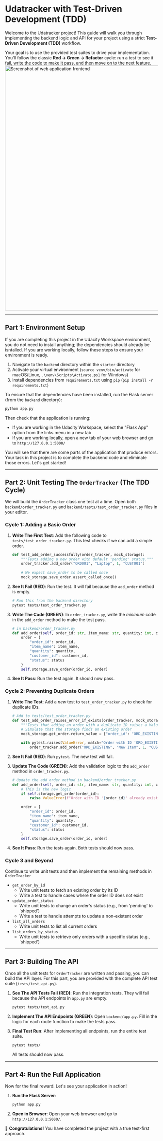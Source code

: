 # Udatracker with Test-Driven Development (TDD)

Welcome to the Udatracker project! This guide will walk you through implementing the backend logic and API for your project using a strict **Test-Driven Development (TDD)** workflow.

Your goal is to use the provided test suites to drive your implementation. You'll follow the classic **Red → Green → Refactor** cycle: run a test to see it fail, write the code to make it pass, and then move on to the next feature.
<img width="1261" height="805" alt="Screenshot of web application frontend" src="https://github.com/user-attachments/assets/375894d2-6b0b-43a6-aca9-e0e8cc52d20a"/>

---

## Part 1: Environment Setup

If you are completing this project in the Udacity Workspace environment, you do not need to install anything; the dependencies should already be isntalled. If you are working locally, follow these steps to ensure your environment is ready.


1.  Navigate to the `backend` directory within the `starter` directory
2.  Activate your virtual environment (`source venv/bin/activate` for macOS/Linux, `.\venv\Scripts\Activate.ps1` for Windows)
3.  Install dependencies from `requirements.txt` using `pip` (`pip install -r requirements.txt`)

To ensure that the dependencies have been installed, run the Flask server (from the `backend` directory):

```bash
python app.py
```

Then check that the application is running:

- If you are working in the Udacity Workspace, select the "Flask App" option from the links menu in a new tab
- If you are working locally, open a new tab of your web browser and go to `http://127.0.0.1:5000/`

You will see that there are some parts of the application that produce errors. Your task in this project is to complete the backend code and eliminate those errors. Let's get started!

---

## Part 2: Unit Testing The `OrderTracker` (The TDD Cycle)

We will build the `OrderTracker` class one test at a time. Open both `backend/order_tracker.py` and `backend/tests/test_order_tracker.py` files in your editor.

### Cycle 1: Adding a Basic Order

1.  **Write The First Test**: Add the following code to `tests/test_order_tracker.py`. This test checks if we can add a simple order.

    ```python
    def test_add_order_successfully(order_tracker, mock_storage):
        """Tests adding a new order with default 'pending' status."""
        order_tracker.add_order("ORD001", "Laptop", 1, "CUST001")
        
        # We expect save_order to be called once
        mock_storage.save_order.assert_called_once()
    ```

2.  **See It Fail (RED)**: Run the test. It will fail because the `add_order` method is empty.

    ```bash
    # Run this from the backend directory
    pytest tests/test_order_tracker.py
    ```

3.  **Write The Code (GREEN)**: In `order_tracker.py`, write the *minimum* code in the `add_order` method to make the test pass.

    ```python
    # in backend/order_tracker.py
    def add_order(self, order_id: str, item_name: str, quantity: int, customer_id: str, status: str = "pending"):
        order = {
            "order_id": order_id,
            "item_name": item_name,
            "quantity": quantity,
            "customer_id": customer_id,
            "status": status
        }
        self.storage.save_order(order_id, order)
    ```

4.  **See It Pass**: Run the test again. It should now pass.

### Cycle 2: Preventing Duplicate Orders

1.  **Write The Test**: Add a *new* test to `test_order_tracker.py` to check for duplicate IDs.

    ```python
    # Add to tests/test_order_tracker.py
    def test_add_order_raises_error_if_exists(order_tracker, mock_storage):
        """Tests that adding an order with a duplicate ID raises a ValueError."""
        # Simulate that the storage finds an existing order
        mock_storage.get_order.return_value = {"order_id": "ORD_EXISTING"}

        with pytest.raises(ValueError, match="Order with ID 'ORD_EXISTING' already exists."):
            order_tracker.add_order("ORD_EXISTING", "New Item", 1, "CUST001")
    ```

2.  **See It Fail (RED)**: Run `pytest`. The new test will fail.

3.  **Update The Code (GREEN)**: Add the validation logic to the `add_order` method in `order_tracker.py`.

    ```python
    # Update the add_order method in backend/order_tracker.py
    def add_order(self, order_id: str, item_name: str, quantity: int, customer_id: str, status: str = "pending"):
        # This is the new logic
        if self.storage.get_order(order_id):
            raise ValueError(f"Order with ID '{order_id}' already exists.")

        order = {
            "order_id": order_id,
            "item_name": item_name,
            "quantity": quantity,
            "customer_id": customer_id,
            "status": status
        }
        self.storage.save_order(order_id, order)
    ```

4.  **See It Pass**: Run the tests again. Both tests should now pass.

### Cycle 3 and Beyond

Continue to write unit tests and then implement the remaining methods in `OrderTracker`

- `get_order_by_id`
  - Write unit tests to fetch an existing order by its ID
  - Write a test to handle cases where the order ID does not exist
- `update_order_status`
  - Write unit tests to change an order's status (e.g., from 'pending' to 'shipped')
  - Write a test to handle attempts to update a non-existent order
- `list_all_orders`
  - Write unit tests to list all current orders
- `list_orders_by_status`
  - Write unit tests to retrieve only orders with a specific status (e.g., 'shipped')

---

## Part 3: Building The API

Once all the unit tests for `OrderTracker` are written and passing, you can build the API layer. For this part, you are provided with the complete API test suite (`tests/test_api.py`).

1.  **See The API Tests Fail (RED)**: Run the integration tests. They will fail because the API endpoints in `app.py` are empty.

    ```bash
    pytest tests/test_api.py
    ```

2.  **Implement The API Endpoints (GREEN)**: Open `backend/app.py`. Fill in the logic for each route function to make the tests pass.

3.  **Final Test Run**: After implementing all endpoints, run the entire test suite.
    ```bash
    pytest tests/
    ```
    All tests should now pass.

---

## Part 4: Run the Full Application

Now for the final reward. Let's see your application in action!

1.  **Run the Flask Server**:
    ```bash
    python app.py
    ```

2.  **Open in Browser**:
    Open your web browser and go to `http://127.0.0.1:5000/`.

🎉 **Congratulations!** You have completed the project with a true test-first approach.
